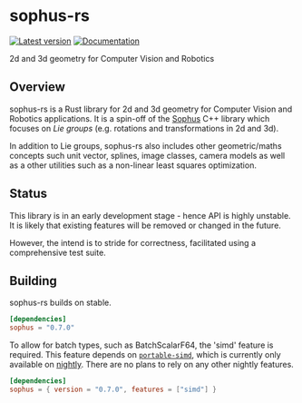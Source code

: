 # sophus-rs

[![Latest version](https://img.shields.io/crates/v/sophus.svg)](https://crates.io/crates/sophus)
[![Documentation](https://docs.rs/strasdat/badge.svg)](https://docs.rs/sophus)

2d and 3d geometry for Computer Vision and Robotics

## Overview

sophus-rs is a Rust library for 2d and 3d geometry for Computer Vision and Robotics applications.
It is a spin-off of the [Sophus](https://github.com/strasdat/Sophus) C++ library which
focuses on *Lie groups* (e.g. rotations and transformations in 2d and 3d).

In addition to Lie groups, sophus-rs also includes other geometric/maths concepts such unit vector,
splines, image classes, camera models as well as a other utilities such as a non-linear least
squares optimization.

## Status

This library is in an early development stage - hence API is highly unstable. It is likely that
existing features will be removed or changed in the future.

However, the intend is to stride for correctness, facilitated using a comprehensive test suite.

## Building

sophus-rs builds on stable.

```toml
[dependencies]
sophus = "0.7.0"
```

To allow for batch types, such as BatchScalarF64, the 'simd' feature is required. This feature
depends on [`portable-simd`](https://doc.rust-lang.org/std/simd/index.html), which is currently
only available on [nightly](https://doc.rust-lang.org/book/appendix-07-nightly-rust.html). There
are no plans to rely on any other nightly features.

```toml
[dependencies]
sophus = { version = "0.7.0", features = ["simd"] }
```

